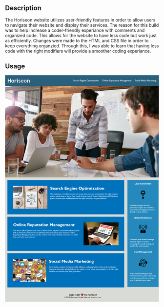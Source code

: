 # <Horiseon Website>

## Description
The Horiseon website utilizes user-friendly features in order to allow users to navigate their website and display their services. The reason for this build was to help increase a coder-friendly experiance with comments and organized code. This allows for the website to have less code but work just as efficiently. Changes were made to the HTML and CSS file in order to keep everything organzied. Through this, I was able to learn that having less code with the right modifiers will provide a smoother coding experiance.

## Usage

![Screenshot of Website](./assets/images/_C__Users_Felix_Documents_UCF_Homework_Homework%25201_Horiseon_index.html.png)